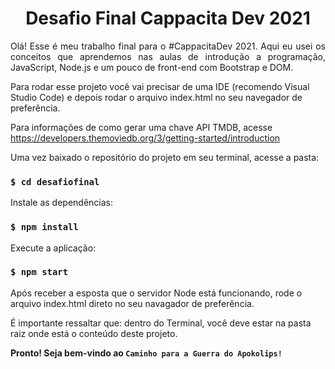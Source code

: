 <h1 align="center"> Desafio Final Cappacita Dev 2021 </h1>

<p align="justify">
Olá!
Esse é meu trabalho final para o #CappacitaDev 2021.
Aqui eu usei os conceitos que aprendemos nas aulas de introdução a programação, JavaScript, Node.js e um pouco de front-end com Bootstrap e DOM.</p>

Para rodar esse projeto você vai precisar de uma IDE (recomendo Visual Studio Code) e depois rodar o arquivo index.html no seu navegador de preferência.

Para informações de como gerar uma chave API TMDB, acesse https://developers.themoviedb.org/3/getting-started/introduction

Uma vez baixado o repositório do projeto em seu terminal, acesse a pasta:

### `$ cd desafiofinal`

Instale as dependências:

### `$ npm install`

Execute a aplicação:

### `$ npm start`

Após receber a esposta que o servidor Node está funcionando, rode o arquivo index.html direto no seu navagador de preferência.

É importante ressaltar que: dentro do Terminal, você deve estar na pasta raiz onde está o conteúdo deste projeto.

**Pronto! Seja bem-vindo ao `Caminho para a Guerra do Apokolips!`**
